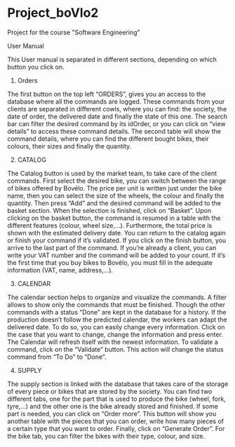 # Project_boVlo2
Project for the course "Software Engineering"

User Manual

This User manual is separated in different sections, depending on which button you click on.

1. Orders

The first button on the top left “ORDERS”, gives you an access to the database where all the commands are logged. These commands from your clients are separated in different cowls, where you can find: the society, the date of order, the delivered date and finally the state of this one.
The search bar can filter the desired command by its idOrder, or you can click on “view details” to access these command details.
The second table will show the command details, where you can find the different bought bikes, their colours, their sizes and finally the quantity.

2. CATALOG

The Catalog button is used by the market team, to take care of the client commands.
First select the desired bike, you can switch between the range of bikes offered by Bovélo.
The price per unit is written just under the bike name, then you can select the size of the wheels, the colour and finally the quantity.
Then press “Add” and the desired command will be added to the basket section. When the selection is finished, click on “Basket”.
Upon clicking on the basket button, the command is resumed in a table with the different features (colour, wheel size,...). Furthermore, the total price is shown with the estimated delivery date.
You can return to the catalog again or finish your command if it’s validated.
If you click on the finish button, you arrive to the last part of the command. If you’re already a client, you can write your VAT number and the command will be added to your count. If it’s the first time that you buy bikes to Bovélo, you must fill in the adequate information (VAT, name, address,...).

3. CALENDAR

The calendar section helps to organize and visualize the commands.
A filter allows to show only the commands that must be finished. Though the other commands with a status “Done” are kept in the database for a history.
If the production doesn’t follow the predicted calendar, the workers can adapt the delivered date. To do so, you can easily change every information. Click on the case that you want to change, change the information and press enter.
The Calendar will refresh itself with the newest information.
To validate a command, click on the “Validate” button. This action will change the status command from “To Do” to “Done”.

4. SUPPLY

 The supply section is linked with the database that takes care of the storage of every piece or bikes that are stored by the society.
You can find two different tabs, one for the part that is used to produce the bike (wheel, fork, tyre,...) and the other one is the bike already stored and finished.
If some part is needed, you can click on “Order more”. This button will show you another table with the pieces that you can order, write how many pieces of a certain type that you want to order. Finally, click on “Generate Order”.
For the bike tab, you can filter the bikes with their type, colour, and size.
